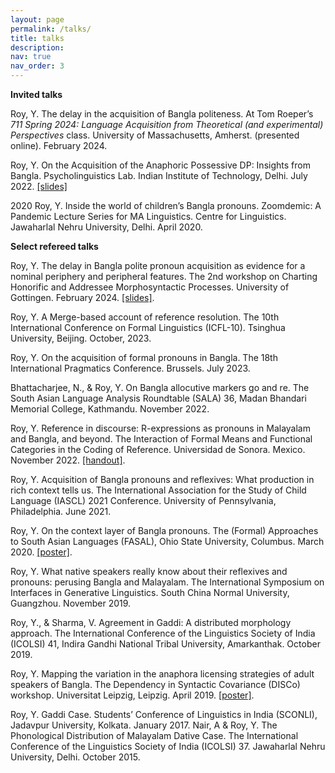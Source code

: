 ```yaml
---
layout: page
permalink: /talks/
title: talks
description: 
nav: true
nav_order: 3
---
```



**Invited talks**

Roy, Y. The delay in the acquisition of Bangla politeness. At Tom Roeper’s _711 Spring 2024: Language Acquisition from Theoretical (and experimental) Perspectives_ class. University of Massachusetts, Amherst. (presented online). February 2024. 

Roy, Y. On the Acquisition of the Anaphoric Possessive DP: Insights from Bangla. Psycholinguistics Lab. Indian Institute of Technology, Delhi. July 2022. [[slides]](https://drive.google.com/file/d/1X9uVG1wNj2E6h1GvpfjDp9i7PODOuUAa/view?usp=sharing)

2020 Roy, Y. Inside the world of children’s Bangla pronouns. Zoomdemic: A Pandemic Lecture Series for MA Linguistics. Centre for Linguistics. Jawaharlal Nehru University, Delhi. April 2020. 



**Select refereed talks**

Roy, Y. The delay in Bangla polite pronoun acquisition as evidence for a nominal periphery and peripheral features. The 2nd workshop on Charting Honorific and Addressee Morphosyntactic Processes. University of Gottingen. February 2024. [[slides]](https://drive.google.com/file/d/1vDGAIDrGvGfD-9aSuKpJC0jyDy11fuB2/view?usp=sharing).

Roy, Y. A Merge-based account of reference resolution. The 10th International Conference on Formal Linguistics (ICFL-10). Tsinghua University, Beijing. October, 2023.

Roy, Y. On the acquisition of formal pronouns in Bangla. The 18th International Pragmatics Conference. Brussels. July 2023.

Bhattacharjee, N., & Roy, Y. On Bangla allocutive markers go and re. The South Asian Language Analysis Roundtable (SALA) 36, Madan Bhandari Memorial College, Kathmandu. November 2022. 

Roy, Y. Reference in discourse: R-expressions as pronouns in Malayalam and Bangla, and beyond. The Interaction of Formal Means and Functional Categories in the Coding of Reference. Universidad de Sonora. Mexico. November 2022. [[handout]](https://drive.google.com/file/d/1O14_vyx1ZwlxX4T3oY5KWHrksEBm2n-D/view?usp=sharing).

Roy, Y. Acquisition of Bangla pronouns and reflexives: What production in rich context tells us. The International Association for the Study of Child Language (IASCL) 2021 Conference. University of Pennsylvania, Philadelphia. June 2021.

Roy, Y. On the context layer of Bangla pronouns. The (Formal) Approaches to South Asian Languages (FASAL), Ohio State University, Columbus. March 2020. [[poster]](https://drive.google.com/file/d/1cLYYHtHP91GGRrZPDGiYpy8KtzsuSqTa/view?usp=sharing). 

Roy, Y. What native speakers really know about their reflexives and pronouns: perusing Bangla and Malayalam. The International Symposium on Interfaces in Generative Linguistics. South China Normal University, Guangzhou. November 2019.

Roy, Y., & Sharma, V. Agreement in Gaddi: A distributed morphology approach. The International Conference of the Linguistics Society of India (ICOLSI) 41, Indira Gandhi National Tribal University, Amarkanthak. October 2019.

Roy, Y. Mapping the variation in the anaphora licensing strategies of adult speakers of Bangla. The Dependency in Syntactic Covariance (DISCo) workshop. Universitat Leipzig, Leipzig. April 2019. [[poster]](https://drive.google.com/file/d/11j0bawsvlE7LxKVEau--yXz7qUXVomjG/view?usp=sharing). 

Roy, Y. Gaddi Case. Students’ Conference of Linguistics in India (SCONLI), Jadavpur University, Kolkata. January 2017.
Nair, A & Roy, Y. The Phonological Distribution of Malayalam Dative Case. The International Conference of the Linguistics Society of India (ICOLSI) 37. Jawaharlal Nehru University, Delhi. October 2015. 
